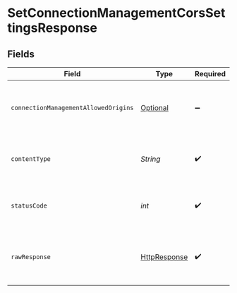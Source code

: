 # SetConnectionManagementCorsSettingsResponse


## Fields

| Field                                                                                                                         | Type                                                                                                                          | Required                                                                                                                      | Description                                                                                                                   | Example                                                                                                                       |
| ----------------------------------------------------------------------------------------------------------------------------- | ----------------------------------------------------------------------------------------------------------------------------- | ----------------------------------------------------------------------------------------------------------------------------- | ----------------------------------------------------------------------------------------------------------------------------- | ----------------------------------------------------------------------------------------------------------------------------- |
| `connectionManagementAllowedOrigins`                                                                                          | [Optional<ConnectionManagementAllowedOrigins>](../../models/shared/ConnectionManagementAllowedOrigins.md)                     | :heavy_minus_sign:                                                                                                            | Success                                                                                                                       | {<br/>"allowedOrigins": [<br/>"https://www.bank-of-dave.com"<br/>]<br/>}                                                      |
| `contentType`                                                                                                                 | *String*                                                                                                                      | :heavy_check_mark:                                                                                                            | HTTP response content type for this operation                                                                                 |                                                                                                                               |
| `statusCode`                                                                                                                  | *int*                                                                                                                         | :heavy_check_mark:                                                                                                            | HTTP response status code for this operation                                                                                  |                                                                                                                               |
| `rawResponse`                                                                                                                 | [HttpResponse<InputStream>](https://docs.oracle.com/en/java/javase/11/docs/api/java.net.http/java/net/http/HttpResponse.html) | :heavy_check_mark:                                                                                                            | Raw HTTP response; suitable for custom response parsing                                                                       |                                                                                                                               |